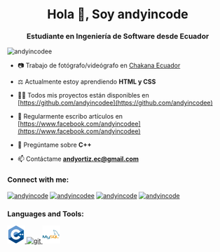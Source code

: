 <h1 align="center">Hola 👋, Soy andyincode</h1>
<h3 align="center">Estudiante en Ingeniería de Software desde Ecuador</h3>

<p align="left"> <img src="https://komarev.com/ghpvc/?username=andyincodee&label=Profile%20views&color=0e75b6&style=flat" alt="andyincodee" /> </p>

- 📷 Trabajo de fotógrafo/videógrafo en [Chakana Ecuador](https://www.instagram.com/chakana_ecuador/)

- ⚖  Actualmente estoy aprendiendo **HTML y CSS**

- 👨‍💻 Todos mis proyectos están disponibles en [https://github.com/andyincodee](https://github.com/andyincodee)

- 📝 Regularmente escribo artículos en [https://www.facebook.com/andyincodee](https://www.facebook.com/andyincodee)

- 💬 Pregúntame sobre **C++**

- 📫 Contáctame **andyortiz.ec@gmail.com**

<h3 align="left">Connect with me:</h3>
<p align="left">
<a href="https://linkedin.com/in/andyincode" target="blank"><img align="center" src="https://raw.githubusercontent.com/rahuldkjain/github-profile-readme-generator/master/src/images/icons/Social/linked-in-alt.svg" alt="andyincode" height="30" width="40" /></a>
<a href="https://fb.com/andyincodee" target="blank"><img align="center" src="https://raw.githubusercontent.com/rahuldkjain/github-profile-readme-generator/master/src/images/icons/Social/facebook.svg" alt="andyincodee" height="30" width="40" /></a>
<a href="https://instagram.com/andyincode" target="blank"><img align="center" src="https://raw.githubusercontent.com/rahuldkjain/github-profile-readme-generator/master/src/images/icons/Social/instagram.svg" alt="andyincode" height="30" width="40" /></a>
<a href="https://www.youtube.com/c/andyincode" target="blank"><img align="center" src="https://raw.githubusercontent.com/rahuldkjain/github-profile-readme-generator/master/src/images/icons/Social/youtube.svg" alt="andyincode" height="30" width="40" /></a>
</p>

<h3 align="left">Languages and Tools:</h3>
<p align="left"> <a href="https://www.w3schools.com/cpp/" target="_blank" rel="noreferrer"> <img src="https://raw.githubusercontent.com/devicons/devicon/master/icons/cplusplus/cplusplus-original.svg" alt="cplusplus" width="40" height="40"/> </a> <a href="https://git-scm.com/" target="_blank" rel="noreferrer"> <img src="https://www.vectorlogo.zone/logos/git-scm/git-scm-icon.svg" alt="git" width="40" height="40"/> </a> <a href="https://www.mysql.com/" target="_blank" rel="noreferrer"> <img src="https://raw.githubusercontent.com/devicons/devicon/master/icons/mysql/mysql-original-wordmark.svg" alt="mysql" width="40" height="40"/> </a> </p>

